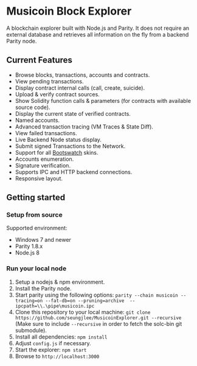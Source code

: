 # Musicoin Block Explorer

A blockchain explorer built with Node.js and Parity. It does not require an external database and retrieves all information on the fly from a backend Parity node.

## Current Features
* Browse blocks, transactions, accounts and contracts.
* View pending transactions.
* Display contract internal calls (call, create, suicide).
* Upload & verify contract sources.
* Show Solidity function calls & parameters (for contracts with available source code).
* Display the current state of verified contracts.
* Named accounts.
* Advanced transaction tracing (VM Traces & State Diff).
* View failed transactions.
* Live Backend Node status display.
* Submit signed Transactions to the Network.
* Support for all [Bootswatch](https://bootswatch.com/) skins.
* Accounts enumeration.
* Signature verification.
* Supports IPC and HTTP backend connections.
* Responsive layout.

## Getting started

### Setup from source

Supported environment:
* Windows 7 and newer
* Parity 1.8.x
* Node.js 8

### Run your local node

1. Setup a nodejs & npm environment.
2. Install the Parity node.
3. Start parity using the following options: `parity --chain musicoin --tracing=on --fat-db=on --pruning=archive  --ipcpath=\\.\pipe\musicoin.ipc`
4. Clone this repository to your local machine: `git clone https://github.com/seungjlee/MusicoinExplorer.git --recursive` (Make sure to include `--recursive` in order to fetch the solc-bin git submodule).
5. Install all dependencies: `npm install`
6. Adjust `config.js` if necessary.
7. Start the explorer: `npm start`
8. Browse to `http://localhost:3000`
